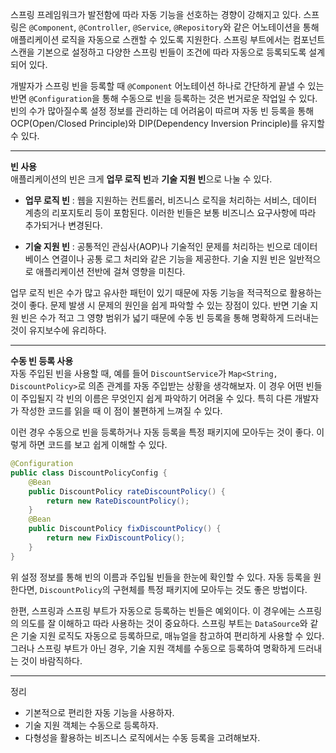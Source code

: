 스프링 프레임워크가 발전함에 따라 자동 기능을 선호하는 경향이 강해지고 있다. 스프링은 `@Component`, `@Controller`, `@Service`, `@Repository`와 같은 어노테이션을 통해 애플리케이션 로직을 자동으로 스캔할 수 있도록 지원한다. 스프링 부트에서는 컴포넌트 스캔을 기본으로 설정하고 다양한 스프링 빈들이 조건에 따라 자동으로 등록되도록 설계되어 있다.

개발자가 스프링 빈을 등록할 때 `@Component` 어노테이션 하나로 간단하게 끝낼 수 있는 반면 `@Configuration`을 통해 수동으로 빈을 등록하는 것은 번거로운 작업일 수 있다. 빈의 수가 많아질수록 설정 정보를 관리하는 데 어려움이 따르며 자동 빈 등록을 통해 OCP(Open/Closed Principle)와 DIP(Dependency Inversion Principle)를 유지할 수 있다.

---
**빈 사용**  
애플리케이션의 빈은 크게 **업무 로직 빈**과 **기술 지원 빈**으로 나눌 수 있다.

- **업무 로직 빈** : 웹을 지원하는 컨트롤러, 비즈니스 로직을 처리하는 서비스, 데이터 계층의 리포지토리 등이 포함된다. 이러한 빈들은 보통 비즈니스 요구사항에 따라 추가되거나 변경된다.
    
- **기술 지원 빈** : 공통적인 관심사(AOP)나 기술적인 문제를 처리하는 빈으로 데이터베이스 연결이나 공통 로그 처리와 같은 기능을 제공한다. 기술 지원 빈은 일반적으로 애플리케이션 전반에 걸쳐 영향을 미친다.
    
업무 로직 빈은 수가 많고 유사한 패턴이 있기 때문에 자동 기능을 적극적으로 활용하는 것이 좋다. 문제 발생 시 문제의 원인을 쉽게 파악할 수 있는 장점이 있다. 반면 기술 지원 빈은 수가 적고 그 영향 범위가 넓기 때문에 수동 빈 등록을 통해 명확하게 드러내는 것이 유지보수에 유리하다.

---
**수동 빈 등록 사용**  
자동 주입된 빈을 사용할 때, 예를 들어 `DiscountService`가 `Map<String, DiscountPolicy>`로 의존 관계를 자동 주입받는 상황을 생각해보자. 이 경우 어떤 빈들이 주입될지 각 빈의 이름은 무엇인지 쉽게 파악하기 어려울 수 있다. 특히 다른 개발자가 작성한 코드를 읽을 때 이 점이 불편하게 느껴질 수 있다.

이런 경우 수동으로 빈을 등록하거나 자동 등록을 특정 패키지에 모아두는 것이 좋다. 이렇게 하면 코드를 보고 쉽게 이해할 수 있다. 
```java
@Configuration
public class DiscountPolicyConfig {
    @Bean
    public DiscountPolicy rateDiscountPolicy() {
        return new RateDiscountPolicy();
    }
    @Bean
    public DiscountPolicy fixDiscountPolicy() {
        return new FixDiscountPolicy();
    }
}
```
위 설정 정보를 통해 빈의 이름과 주입될 빈들을 한눈에 확인할 수 있다. 자동 등록을 원한다면, `DiscountPolicy`의 구현체를 특정 패키지에 모아두는 것도 좋은 방법이다.

한편, 스프링과 스프링 부트가 자동으로 등록하는 빈들은 예외이다. 이 경우에는 스프링의 의도를 잘 이해하고 따라 사용하는 것이 중요하다. 스프링 부트는 `DataSource`와 같은 기술 지원 로직도 자동으로 등록하므로, 매뉴얼을 참고하여 편리하게 사용할 수 있다. 그러나 스프링 부트가 아닌 경우, 기술 지원 객체를 수동으로 등록하여 명확하게 드러내는 것이 바람직하다.

---

정리
- 기본적으로 편리한 자동 기능을 사용하자.
- 기술 지원 객체는 수동으로 등록하자.
- 다형성을 활용하는 비즈니스 로직에서는 수동 등록을 고려해보자.